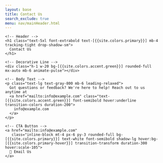 ```yaml
---
layout: base
title: Contact Us
search_exclude: true
menu: nav/mainHeader.html
---
```


<div class="bg-[{{site.colors.background}}] flex justify-center items-center min-h-screen px-4 py-16">
    <!-- Canvas for Traffic Animation -->
    <canvas class="fixed top-0 left-0" id="trafficCanvas"></canvas>
  <div class="bg-white border rounded-3xl shadow-2xl p-10 max-w-xl w-full text-center z-10">

    <!-- Header -->
    <h1 class="text-5xl font-extrabold text-[{{site.colors.primary}}] mb-4 tracking-tight drop-shadow-sm">
      Contact Us
    </h1>

    <!-- Decorative Line -->
    <div class="h-1 w-20 bg-[{{site.colors.accent.green}}] rounded-full mx-auto mb-6 animate-pulse"></div>

    <!-- Body Text -->
    <p class="text-lg text-gray-800 mb-6 leading-relaxed">
      Got questions or feedback? We're here to help! Reach out to us anytime at
      <a href="mailto:info@example.com" class="text-[{{site.colors.accent.green}}] font-semibold hover:underline transition-colors duration-200">
        info@example.com
      </a>
    </p>

    <!-- CTA Button -->
    <a href="mailto:info@example.com"
       class="inline-block mt-4 px-6 py-3 rounded-full bg-[{{site.colors.primary}}] text-white font-semibold shadow-lg hover:bg-[{{site.colors.primary-hover}}] transition-transform duration-300 hover:scale-105">
      📧 Email Us
    </a>

  </div>
</div>

<script>
    const canvas = document.getElementById('trafficCanvas');
    const ctx = canvas.getContext('2d');
    let cars = [];
    let lanes = [];

    // Adjust canvas to fill the window
    function resizeCanvas() {
      canvas.width = window.innerWidth;
      canvas.height = window.innerHeight;
      // Define three lanes at different vertical positions
      lanes = [canvas.height * 0.3, canvas.height * 0.5, canvas.height * 0.7];
    }
    window.addEventListener('resize', resizeCanvas);
    resizeCanvas();

    // Create car objects with random speed and color (red or green accent)
    function createCars(num) {
      cars = [];
      for (let i = 0; i < num; i++) {
        const lane = lanes[Math.floor(Math.random() * lanes.length)];
        cars.push({
          x: Math.random() * canvas.width,
          y: lane - 10, // Adjust Y position to center within lane
          width: 30,
          height: 20,
          speed: 1 + Math.random() * 2,
          color: Math.random() > 0.5 ? '{{site.colors.accent.red}}' : '{{site.colors.accent.green}}'
        });
      }
    }
    createCars(10);

    // Animation loop: clear canvas, draw lane lines, and animate cars
    function animate() {
      ctx.clearRect(0, 0, canvas.width, canvas.height);

      // Draw lane lines
      ctx.strokeStyle = '{{site.colors.secondary}}';
      ctx.lineWidth = 2;
      lanes.forEach(lane => {
        ctx.beginPath();
        ctx.moveTo(0, lane);
        ctx.lineTo(canvas.width, lane);
        ctx.stroke();
      });

      // Draw and update cars
      cars.forEach(car => {
        ctx.fillStyle = car.color;
        ctx.fillRect(car.x, car.y, car.width, car.height);
        car.x += car.speed;
        if (car.x > canvas.width) {
          car.x = -car.width;
        }
      });

      requestAnimationFrame(animate);
    }
    animate();
</script>
